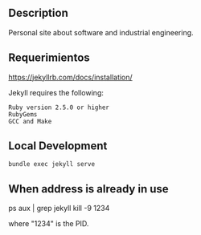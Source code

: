 ## Description

Personal site about software and industrial engineering.

## Requerimientos

https://jekyllrb.com/docs/installation/

Jekyll requires the following:

    Ruby version 2.5.0 or higher
    RubyGems
    GCC and Make

## Local Development

`bundle exec jekyll serve`

## When address is already in use

ps aux | grep jekyll 
kill -9 1234 

where "1234" is the PID. 